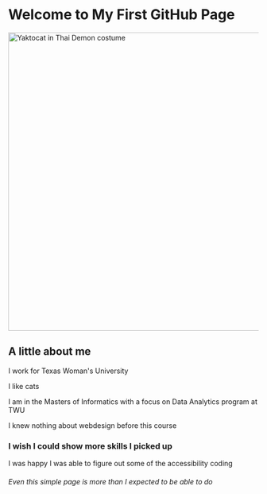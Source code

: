 <!DOCTYPE html>
<html lang="eng-US" dir="ltr" >
<head>
<meta charset="UTF-8">
  <link rel="CSSpalette" href="CSSpalette.c">
</head>
</html>

<h1> Welcome to My First GitHub Page </h1>

<div role="img" aria-label="Yaktocat">
  <img src="https://octodex.github.com/images/yaktocat.png"
  src= https://octodex.github.com/images/yaktocat.png 2x, 
        https://octodex.github.com/images/yaktocat.png 3x,
        https://octodex.github.com/images/yaktocat.png 4x, 
        alt="Yaktocat in Thai Demon costume"
    width="600" height="600">
  </div>

  <h2> A little about me </h2>
  
<p> I work for Texas Woman's University </p> 

<p> I like cats </p> 

<p> I am in the Masters of Informatics with a focus on Data Analytics program at TWU </p> 

<p> I knew nothing about webdesign before this course </p> 

<h3> I wish I could show more skills I picked up </h3>

<p> I was happy I was able to figure out some of the accessibility coding </p> 

<h6> Even this simple page is more than I expected to be able to do </h6>

